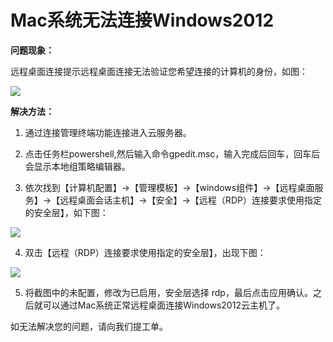 # Mac系统无法连接Windows2012
**问题现象：**

远程桌面连接提示远程桌面连接无法验证您希望连接的计算机的身份，如图：

![](https://github.com/jdcloudcom/cn/blob/edit/image/Elastic-Compute/Virtual-Machine/Windows/Mac%E7%B3%BB%E7%BB%9F%E6%97%A0%E6%B3%95%E8%BF%9E%E6%8E%A5Windows2012-01.png)

**解决方法：**


1. 通过连接管理终端功能连接进入云服务器。

2. 点击任务栏powershell,然后输入命令gpedit.msc，输入完成后回车，回车后会显示本地组策略编辑器。

3. 依次找到【计算机配置】->【管理模板】->【windows组件】->【远程桌面服务】->【远程桌面会话主机】->【安全】->【远程（RDP）连接要求使用指定的安全层】，如下图：

![](https://github.com/jdcloudcom/cn/blob/edit/image/Elastic-Compute/Virtual-Machine/Windows/Mac%E7%B3%BB%E7%BB%9F%E6%97%A0%E6%B3%95%E8%BF%9E%E6%8E%A5Windows2012-02.png)

4. 双击【远程（RDP）连接要求使用指定的安全层】，出现下图：

![](https://github.com/jdcloudcom/cn/blob/edit/image/Elastic-Compute/Virtual-Machine/Windows/Mac%E7%B3%BB%E7%BB%9F%E6%97%A0%E6%B3%95%E8%BF%9E%E6%8E%A5Windows2012-03.png)

5. 将截图中的未配置，修改为已启用，安全层选择 rdp，最后点击应用确认。之后就可以通过Mac系统正常远程桌面连接Windows2012云主机了。



如无法解决您的问题，请向我们提工单。
